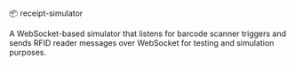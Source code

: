 📦 receipt-simulator

A WebSocket-based simulator that listens for barcode scanner triggers and sends RFID reader messages over WebSocket for testing and simulation purposes.